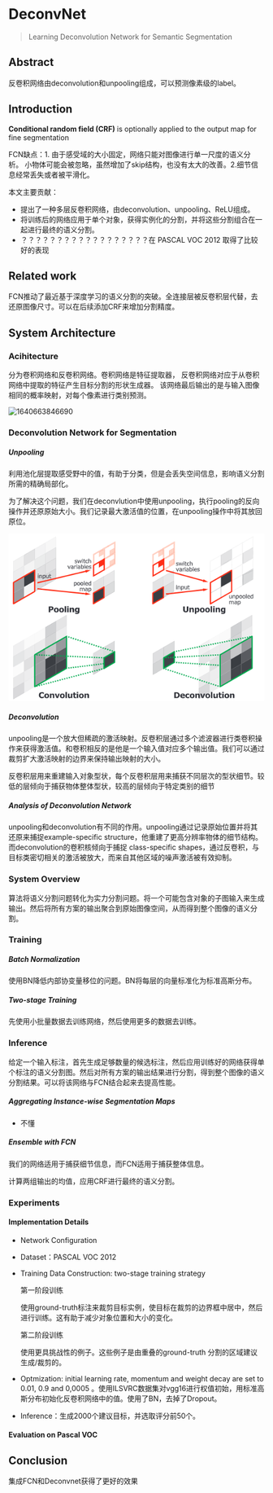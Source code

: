 # DeconvNet

> Learning Deconvolution Network for Semantic Segmentation

## Abstract

反卷积网络由deconvolution和unpooling组成，可以预测像素级的label。

## Introduction

**Conditional random field (CRF)** is optionally applied to the output map
for fine segmentation 

FCN缺点：1. 由于感受域的大小固定，网络只能对图像进行单一尺度的语义分析。 小物体可能会被忽略，虽然增加了skip结构，也没有太大的改善。2.细节信息经常丢失或者被平滑化。

本文主要贡献：

* 提出了一种多层反卷积网络，由deconvolution、unpooling、ReLU组成。
* 将训练后的网络应用于单个对象，获得实例化的分割，并将这些分割组合在一起进行最终的语义分割。
* ？？？？？？？？？？？？？？？？？？在 PASCAL VOC 2012 取得了比较好的表现

## Related work

 FCN推动了最近基于深度学习的语义分割的突破。全连接层被反卷积层代替，去还原图像尺寸。可以在后续添加CRF来增加分割精度。

## System Architecture

### Acihitecture

分为卷积网络和反卷积网络。卷积网络是特征提取器， 反卷积网络对应于从卷积网络中提取的特征产生目标分割的形状生成器。 该网络最后输出的是与输入图像相同的概率映射，对每个像素进行类别预测。

![1640663846690](/pic/1640663846690.png)

### Deconvolution Network for Segmentation

##### Unpooling

 利用池化层提取感受野中的值，有助于分类，但是会丢失空间信息，影响语义分割所需的精确局部化。

为了解决这个问题，我们在deconvlution中使用unpooling，执行pooling的反向操作并还原原始大小。我们记录最大激活值的位置，在unpooling操作中将其放回原位。

![1640831580400](pic/1640831580400.png)

##### Deconvolution

unpooling是一个放大但稀疏的激活映射。反卷积层通过多个滤波器进行类卷积操作来获得激活值。和卷积相反的是他是一个输入值对应多个输出值。我们可以通过裁剪扩大激活映射的边界来保持输出映射的大小。

反卷积层用来重建输入对象型状，每个反卷积层用来捕获不同层次的型状细节。较低的层倾向于捕获物体整体型状，较高的层倾向于特定类别的细节

##### Analysis of Deconvolution Network

unpooling和deconvolution有不同的作用。unpooling通过记录原始位置并将其还原来捕捉example-specific structure，他重建了更高分辨率物体的细节结构。而deconvolution的卷积核倾向于捕捉 class-specific shapes，通过反卷积，与目标类密切相关的激活被放大，而来自其他区域的噪声激活被有效抑制。 

### System Overview

算法将语义分割问题转化为实力分割问题。将一个可能包含对象的子图输入来生成输出。然后将所有方案的输出聚合到原始图像空间，从而得到整个图像的语义分割。

### Training

#####   Batch Normalization 

使用BN降低内部协变量移位的问题。BN将每层的向量标准化为标准高斯分布。

#####  Two-stage Training

先使用小批量数据去训练网络，然后使用更多的数据去训练。

###  Inference

给定一个输入标注，首先生成足够数量的候选标注，然后应用训练好的网络获得单个标注的语义分割图。然后对所有方案的输出结果进行分割，得到整个图像的语义分割结果。可以将该网络与FCN结合起来去提高性能。

#####  Aggregating Instance-wise Segmentation Maps

* 不懂

#####  Ensemble with FCN 

我们的网络适用于捕获细节信息，而FCN适用于捕获整体信息。

计算两组输出的均值，应用CRF进行最终的语义分割。

###  Experiments

####  Implementation Details 

* Network Configuration 

* Dataset：PASCAL VOC 2012 

* Training Data Construction: two-stage training strategy

  第一阶段训练

  使用ground-truth标注来裁剪目标实例，使目标在裁剪的边界框中居中，然后进行训练。这有助于减少对象位置和大小的变化。

  第二阶段训练

  使用更具挑战性的例子。这些例子是由重叠的ground-truth 分割的区域建议生成/裁剪的。

* Optmization: initial learning rate, momentum and weight decay are
  set to 0.01, 0.9 and 0,0005 。使用ILSVRC数据集对vgg16进行权值初始，用标准高斯分布初始化反卷积网络中的值。使用了BN，去掉了Dropout。

*  Inference：生成2000个建议目标，并选取评分前50个。

#### Evaluation on Pascal VOC 

##  Conclusion 

集成FCN和Deconvnet获得了更好的效果